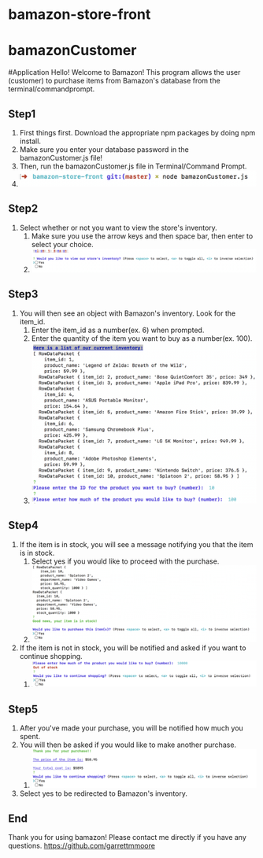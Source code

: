# bamazon-store-front
# bamazonCustomer

#Application
Hello! Welcome to Bamazon! This program allows the user (customer) to purchase items from Bamazon's database
from the terminal/commandprompt.


## Step1
1. First things first. Download the appropriate npm packages by doing npm install.
2. Make sure you enter your database password in the bamazonCustomer.js file!
3. Then, run the bamazonCustomer.js file in Terminal/Command Prompt.
4. ![npm-terminal](/images/npm-terminal.png)

## Step2
1. Select whether or not you want to view the store's inventory.
    1. Make sure you use the arrow keys and then space bar, then enter to select your choice.
    2. ![initial-selection](/images/initial-selection.png)

## Step3
1. You will then see an object with Bamazon's inventory. Look for the item_id.
    1. Enter the item_id as a number(ex. 6) when prompted.
    2. Enter the quantity of the item you want to buy as a number(ex. 100).
    3. ![view-inventory](/images/view-inventory.png)

## Step4
1. If the item is in stock, you will see a message notifying you that the item is in stock.
    1. Select yes if you would like to proceed with the purchase.
    2. ![purchase](/images/purchase.png)
2. If the item is not in stock, you will be notified and asked if you want to continue shopping.
    1. ![no-stock](/images/no-stock.png)

## Step5
1. After you've made your purchase, you will be notified how much you spent.
2. You will then be asked if you would like to make another purchase.
    1. ![completed-purchase](/images/completed-purchase.png)
3. Select yes to be redirected to Bamazon's inventory.

## End
Thank you for using bamazon! Please contact me directly if you have any questions.
https://github.com/garrettmmoore
